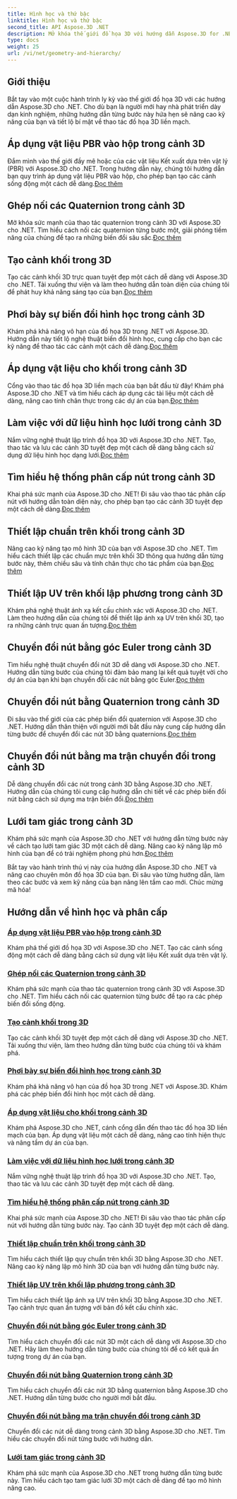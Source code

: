 ```yaml
---
title: Hình học và thứ bậc
linktitle: Hình học và thứ bậc
second_title: API Aspose.3D .NET
description: Mở khóa thế giới đồ họa 3D với hướng dẫn Aspose.3D for .NET. Từ việc áp dụng vật liệu PBR đến các phép biến đổi hình học, bạn có thể làm chủ mọi khía cạnh một cách dễ dàng.
type: docs
weight: 25
url: /vi/net/geometry-and-hierarchy/
---
```

## Giới thiệu

Bắt tay vào một cuộc hành trình ly kỳ vào thế giới đồ họa 3D với các hướng dẫn Aspose.3D cho .NET. Cho dù bạn là người mới hay nhà phát triển dày dạn kinh nghiệm, những hướng dẫn từng bước này hứa hẹn sẽ nâng cao kỹ năng của bạn và tiết lộ bí mật về thao tác đồ họa 3D liền mạch.

## Áp dụng vật liệu PBR vào hộp trong cảnh 3D

 Đắm mình vào thế giới đầy mê hoặc của các vật liệu Kết xuất dựa trên vật lý (PBR) với Aspose.3D cho .NET. Trong hướng dẫn này, chúng tôi hướng dẫn bạn quy trình áp dụng vật liệu PBR vào hộp, cho phép bạn tạo các cảnh sống động một cách dễ dàng.[Đọc thêm](./apply-pbr-material-to-box/)

## Ghép nối các Quaternion trong cảnh 3D

 Mở khóa sức mạnh của thao tác quaternion trong cảnh 3D với Aspose.3D cho .NET. Tìm hiểu cách nối các quaternion từng bước một, giải phóng tiềm năng của chúng để tạo ra những biến đổi sâu sắc.[Đọc thêm](./concatenate-quaternions/)

## Tạo cảnh khối trong 3D

 Tạo các cảnh khối 3D trực quan tuyệt đẹp một cách dễ dàng với Aspose.3D cho .NET. Tải xuống thư viện và làm theo hướng dẫn toàn diện của chúng tôi để phát huy khả năng sáng tạo của bạn.[Đọc thêm](./create-cube-scenes/)

## Phơi bày sự biến đổi hình học trong cảnh 3D

 Khám phá khả năng vô hạn của đồ họa 3D trong .NET với Aspose.3D. Hướng dẫn này tiết lộ nghệ thuật biến đổi hình học, cung cấp cho bạn các kỹ năng để thao tác các cảnh một cách dễ dàng.[Đọc thêm](./expose-geometric-transformation)

## Áp dụng vật liệu cho khối trong cảnh 3D

 Cổng vào thao tác đồ họa 3D liền mạch của bạn bắt đầu từ đây! Khám phá Aspose.3D cho .NET và tìm hiểu cách áp dụng các tài liệu một cách dễ dàng, nâng cao tính chân thực trong các dự án của bạn.[Đọc thêm](./material-to-cube/)

## Làm việc với dữ liệu hình học lưới trong cảnh 3D

 Nắm vững nghệ thuật lập trình đồ họa 3D với Aspose.3D cho .NET. Tạo, thao tác và lưu các cảnh 3D tuyệt đẹp một cách dễ dàng bằng cách sử dụng dữ liệu hình học dạng lưới.[Đọc thêm](./mesh-geometry-data/)

## Tìm hiểu hệ thống phân cấp nút trong cảnh 3D

 Khai phá sức mạnh của Aspose.3D cho .NET! Đi sâu vào thao tác phân cấp nút với hướng dẫn toàn diện này, cho phép bạn tạo các cảnh 3D tuyệt đẹp một cách dễ dàng.[Đọc thêm](./node-hierarchy/)

## Thiết lập chuẩn trên khối trong cảnh 3D

Nâng cao kỹ năng tạo mô hình 3D của bạn với Aspose.3D cho .NET. Tìm hiểu cách thiết lập các chuẩn mực trên khối 3D thông qua hướng dẫn từng bước này, thêm chiều sâu và tính chân thực cho tác phẩm của bạn.[Đọc thêm](./setup-normals-cube/)

## Thiết lập UV trên khối lập phương trong cảnh 3D

 Khám phá nghệ thuật ánh xạ kết cấu chính xác với Aspose.3D cho .NET. Làm theo hướng dẫn của chúng tôi để thiết lập ánh xạ UV trên khối 3D, tạo ra những cảnh trực quan ấn tượng.[Đọc thêm](./setup-uv-cube/)

## Chuyển đổi nút bằng góc Euler trong cảnh 3D

 Tìm hiểu nghệ thuật chuyển đổi nút 3D dễ dàng với Aspose.3D cho .NET. Hướng dẫn từng bước của chúng tôi đảm bảo mang lại kết quả tuyệt vời cho dự án của bạn khi bạn chuyển đổi các nút bằng góc Euler.[Đọc thêm](./transformation-node-euler-angles/)

## Chuyển đổi nút bằng Quaternion trong cảnh 3D

 Đi sâu vào thế giới của các phép biến đổi quaternion với Aspose.3D cho .NET. Hướng dẫn thân thiện với người mới bắt đầu này cung cấp hướng dẫn từng bước để chuyển đổi các nút 3D bằng quaternions.[Đọc thêm](./transformation-node-quaternion/)

## Chuyển đổi nút bằng ma trận chuyển đổi trong cảnh 3D

Dễ dàng chuyển đổi các nút trong cảnh 3D bằng Aspose.3D cho .NET. Hướng dẫn của chúng tôi cung cấp hướng dẫn chi tiết về các phép biến đổi nút bằng cách sử dụng ma trận biến đổi.[Đọc thêm](./transformation-node-matrix/)

## Lưới tam giác trong cảnh 3D

 Khám phá sức mạnh của Aspose.3D cho .NET với hướng dẫn từng bước này về cách tạo lưới tam giác 3D một cách dễ dàng. Nâng cao kỹ năng lập mô hình của bạn để có trải nghiệm phong phú hơn.[Đọc thêm](./triangulate-mesh/)

Bắt tay vào hành trình thú vị này của hướng dẫn Aspose.3D cho .NET và nâng cao chuyên môn đồ họa 3D của bạn. Đi sâu vào từng hướng dẫn, làm theo các bước và xem kỹ năng của bạn nâng lên tầm cao mới. Chúc mừng mã hóa!
## Hướng dẫn về hình học và phân cấp
### [Áp dụng vật liệu PBR vào hộp trong cảnh 3D](./apply-pbr-material-to-box/)
Khám phá thế giới đồ họa 3D với Aspose.3D cho .NET. Tạo các cảnh sống động một cách dễ dàng bằng cách sử dụng vật liệu Kết xuất dựa trên vật lý.
### [Ghép nối các Quaternion trong cảnh 3D](./concatenate-quaternions/)
Khám phá sức mạnh của thao tác quaternion trong cảnh 3D với Aspose.3D cho .NET. Tìm hiểu cách nối các quaternion từng bước để tạo ra các phép biến đổi sống động.
### [Tạo cảnh khối trong 3D](./create-cube-scenes/)
Tạo các cảnh khối 3D tuyệt đẹp một cách dễ dàng với Aspose.3D cho .NET. Tải xuống thư viện, làm theo hướng dẫn từng bước của chúng tôi và khám phá.
### [Phơi bày sự biến đổi hình học trong cảnh 3D](./expose-geometric-transformation/)
Khám phá khả năng vô hạn của đồ họa 3D trong .NET với Aspose.3D. Khám phá các phép biến đổi hình học một cách dễ dàng.
### [Áp dụng vật liệu cho khối trong cảnh 3D](./material-to-cube/)
Khám phá Aspose.3D cho .NET, cánh cổng dẫn đến thao tác đồ họa 3D liền mạch của bạn. Áp dụng vật liệu một cách dễ dàng, nâng cao tính hiện thực và nâng tầm dự án của bạn.
### [Làm việc với dữ liệu hình học lưới trong cảnh 3D](./mesh-geometry-data/)
Nắm vững nghệ thuật lập trình đồ họa 3D với Aspose.3D cho .NET. Tạo, thao tác và lưu các cảnh 3D tuyệt đẹp một cách dễ dàng.
### [Tìm hiểu hệ thống phân cấp nút trong cảnh 3D](./node-hierarchy/)
Khai phá sức mạnh của Aspose.3D cho .NET! Đi sâu vào thao tác phân cấp nút với hướng dẫn từng bước này. Tạo cảnh 3D tuyệt đẹp một cách dễ dàng.
### [Thiết lập chuẩn trên khối trong cảnh 3D](./setup-normals-cube/)
Tìm hiểu cách thiết lập quy chuẩn trên khối 3D bằng Aspose.3D cho .NET. Nâng cao kỹ năng lập mô hình 3D của bạn với hướng dẫn từng bước này.
### [Thiết lập UV trên khối lập phương trong cảnh 3D](./setup-uv-cube/)
Tìm hiểu cách thiết lập ánh xạ UV trên khối 3D bằng Aspose.3D cho .NET. Tạo cảnh trực quan ấn tượng với bản đồ kết cấu chính xác.
### [Chuyển đổi nút bằng góc Euler trong cảnh 3D](./transformation-node-euler-angles/)
Tìm hiểu cách chuyển đổi các nút 3D một cách dễ dàng với Aspose.3D cho .NET. Hãy làm theo hướng dẫn từng bước của chúng tôi để có kết quả ấn tượng trong dự án của bạn.
### [Chuyển đổi nút bằng Quaternion trong cảnh 3D](./transformation-node-quaternion/)
Tìm hiểu cách chuyển đổi các nút 3D bằng quaternion bằng Aspose.3D cho .NET. Hướng dẫn từng bước cho người mới bắt đầu.
### [Chuyển đổi nút bằng ma trận chuyển đổi trong cảnh 3D](./transformation-node-matrix/)
Chuyển đổi các nút dễ dàng trong cảnh 3D bằng Aspose.3D cho .NET. Tìm hiểu các chuyển đổi nút từng bước với hướng dẫn.
### [Lưới tam giác trong cảnh 3D](./triangulate-mesh/)
Khám phá sức mạnh của Aspose.3D cho .NET trong hướng dẫn từng bước này. Tìm hiểu cách tạo tam giác lưới 3D một cách dễ dàng để tạo mô hình nâng cao.